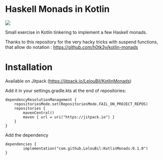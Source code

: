 # Haskell Monads in Kotlin

[![](https://jitpack.io/v/LelouBil/KotlinMonads.svg)](https://jitpack.io/#LelouBil/KotlinMonads)



Small exercise in Kotlin tinkering to implement a few Haskell monads.

Thanks to this repository for the very hacky tricks with suspend functions, that allow do notation :
https://github.com/h0tk3y/kotlin-monads

# Installation

Available on Jitpack (https://jitpack.io/LelouBil/KotlinMonads)

Add it in your settings.gradle.kts at the end of repositories:

	dependencyResolutionManagement {
		repositoriesMode.set(RepositoriesMode.FAIL_ON_PROJECT_REPOS)
		repositories {
			mavenCentral()
			maven { url = uri("https://jitpack.io") }
		}
	}

Add the dependency

	dependencies {
	        implementation("com.github.LelouBil:KotlinMonads:0.1.0")
	}



